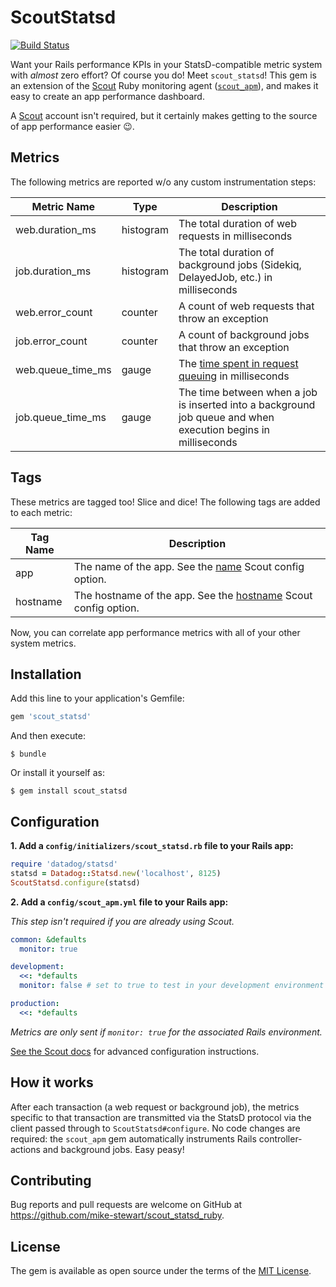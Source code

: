# ScoutStatsd

[![Build Status](https://travis-ci.org/scoutapp/scout_statsd_ruby.svg?branch=master)](https://travis-ci.org/scoutapp/scout_statsd_ruby)

Want your Rails performance KPIs in your StatsD-compatible metric system with _almost_ zero effort? Of course you do! Meet `scout_statsd`! This gem is an extension of the [Scout](https://scoutapp.com) Ruby monitoring agent ([`scout_apm`](https://github.com/scoutapp/scout_apm_ruby)), and makes it easy to create an app performance dashboard.

A [Scout](https://scoutapp.com) account isn't required, but it certainly makes getting to the source of app performance easier 😉.

## Metrics 

The following metrics are reported w/o any custom instrumentation steps:

| Metric Name | Type | Description |
| - | - | - |
web.duration_ms | histogram | The total duration of web requests in milliseconds
job.duration_ms | histogram | The total duration of background jobs (Sidekiq, DelayedJob, etc.) in milliseconds
web.error_count | counter | A count of web requests that throw an exception
job.error_count | counter | A count of background jobs that throw an exception
web.queue_time_ms | gauge | The [time spent in request queuing](http://help.apm.scoutapp.com/#request-queuing) in milliseconds
job.queue_time_ms | gauge | The time between when a job is inserted into a background job queue and when execution begins in milliseconds

## Tags

These metrics are tagged too! Slice and dice! The following tags are added to each metric:

| Tag Name | Description |
| - | - |
app | The name of the app. See the [name](http://help.apm.scoutapp.com/#name) Scout config option.
hostname | The hostname of the app. See the [hostname](http://help.apm.scoutapp.com/#hostname) Scout config option.

Now, you can correlate app performance metrics with all of your other system metrics.

## Installation

Add this line to your application's Gemfile:

```ruby
gem 'scout_statsd'
```

And then execute:

    $ bundle

Or install it yourself as:

    $ gem install scout_statsd

## Configuration

__1. Add a `config/initializers/scout_statsd.rb` file to your Rails app:__

```ruby
require 'datadog/statsd'
statsd = Datadog::Statsd.new('localhost', 8125)
ScoutStatsd.configure(statsd)
```

__2. Add a `config/scout_apm.yml` file to your Rails app:__

_This step isn't required if you are already using Scout._

```yaml
common: &defaults
  monitor: true

development:
  <<: *defaults
  monitor: false # set to true to test in your development environment

production:
  <<: *defaults
```

_Metrics are only sent if `monitor: true` for the associated Rails environment._

[See the Scout docs](http://help.apm.scoutapp.com/#ruby-agent) for advanced configuration instructions.

## How it works

After each transaction (a web request or background job), the metrics specific to that transaction are transmitted via the StatsD protocol via the client passed through to `ScoutStatsd#configure`. No code changes are required: the `scout_apm` gem automatically instruments Rails controller-actions and background jobs. Easy peasy!

## Contributing

Bug reports and pull requests are welcome on GitHub at https://github.com/mike-stewart/scout_statsd_ruby.


## License

The gem is available as open source under the terms of the [MIT License](http://opensource.org/licenses/MIT).

